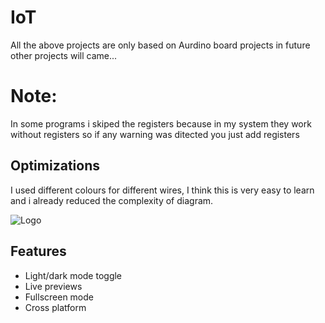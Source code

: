 
# IoT 

All the above projects are only based on Aurdino board projects in future other projects will came...

# Note: 
In some programs i skiped the registers because in my system they work without registers so if any warning was ditected you just add registers
## Optimizations

I used different colours for different wires, I think this is very easy to learn and i already reduced the complexity of diagram.




![Logo](https://external-content.duckduckgo.com/iu/?u=https%3A%2F%2Fwww.techavy.com%2Fwp-content%2Fuploads%2F2019%2F11%2F74.jpg&f=1&nofb=1&ipt=d99445c5ac27fe7b4bfe624609c95eb5c4a85d1ac79e6f9b35c7088b10958af2&ipo=images)


## Features

- Light/dark mode toggle
- Live previews
- Fullscreen mode
- Cross platform

